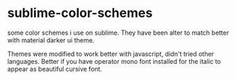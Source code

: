 # sublime-color-schemes
some color schemes i use on sublime. They have been alter to match better with material darker ui theme.

Themes were modified to work better with javascript, didn't tried other languages. Better if you have operator mono font installed for the italic
to appear as beautiful cursive font.
